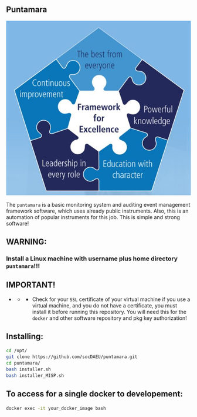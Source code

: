 ## Puntamara
![](https://github.com/socDAEU/puntamara/blob/master/docs/Framework%20for%20excellence.jpg)

The `puntamara` is a basic monitoring system and auditing event management framework software, which uses already public instruments. Also, this is an automation of popular instruments for this job. This is simple and strong software!

## WARNING:
### Install a Linux machine with username plus home directory `puntamara`!!!

## IMPORTANT!
- - - Check for your `SSL` certificate of your virtual machine if you use a virtual machine, and you do not have a certificate, you must install it before running this repository. You will need this for the `docker` and other software repository and pkg key authorization!

## Installing:
```bash
cd /opt/
git clone https://github.com/socDAEU/puntamara.git
cd puntamara/
bash installer.sh
bash installer_MISP.sh
```
## To access for a single docker to developement:
```bash
docker exec -it your_docker_image bash
```
